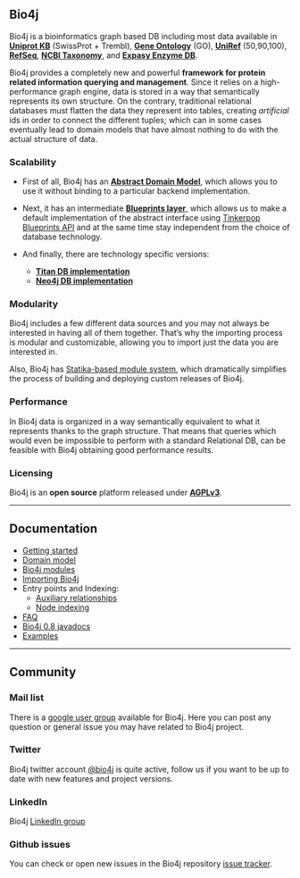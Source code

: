 ## Bio4j

Bio4j is a bioinformatics graph based DB including most data available in [**Uniprot KB**](http://www.uniprot.org/) (SwissProt + Trembl), [**Gene Ontology**](http://www.geneontology.org/) (GO), [**UniRef**](http://www.ebi.ac.uk/uniref/) (50,90,100), [**RefSeq**](http://www.ncbi.nlm.nih.gov/RefSeq/), [**NCBI Taxonomy**](http://www.ncbi.nlm.nih.gov/Taxonomy/), and [**Expasy Enzyme DB**](http://enzyme.expasy.org/). 

Bio4j provides a completely new and powerful **framework for protein related information querying and management**. 
Since it relies on a high-performance graph engine, data is stored in a way that semantically represents its own structure. 
On the contrary, traditional relational databases must flatten the data they represent into tables, creating _artificial_ ids in order to connect the different tuples; which can in some cases eventually lead to domain models that have almost nothing to do with the actual structure of data.


### Scalability

* First of all, Bio4j has an [**Abstract Domain Model**](https://github.com/bio4j/model), which allows you to use it without binding to a particular backend implementation.

* Next, it has an intermediate [**Blueprints layer**](https://github.com/bio4j/model), which allows us to make a default implementation of the abstract interface using [Tinkerpop Blueprints API](https://github.com/tinkerpop/blueprints/wiki) and at the same time stay independent from the choice of database technology.

* And finally, there are technology specific versions:
  - [**Titan DB implementation**](https://github.com/bio4j/titandb)
  - [**Neo4j DB implementation**](https://github.com/bio4j/neo4jdb)

### Modularity

Bio4j includes a few different data sources and you may not always be interested in having all of them together. That’s why the importing process is modular and customizable, allowing you to import just the data you are interested in.

Also, Bio4j has [Statika-based module system](https://github.com/bio4j/modules), which dramatically simplifies the process of building and deploying custom releases of Bio4j.

### Performance

In Bio4j data is organized in a way semantically equivalent to what it represents thanks to the graph structure. That means that queries which would even be impossible to perform with a standard Relational DB, can be feasible with Bio4j obtaining good performance results.

###  Licensing

Bio4j is an **open source** platform released under [**AGPLv3**](http://www.gnu.org/licenses/agpl.html).


-----


## Documentation

* [Getting started](docs/getting-started.md)
* [Domain model](docs/domain-model.md)
* [Bio4j modules](docs/bio4j-modules.md)
* [Importing Bio4j](docs/importing-bio4j.md)
* Entry points and Indexing:
  - [Auxiliary relationships](docs/auxiliary-relationships.md)
  - [Node indexing](docs/node-indexing.md)
* [FAQ](docs/faq.md)
* [Bio4j 0.8 javadocs](http://bio4j.com/docs/bio4j/apidocs/)
* [Examples](docs/examples.md)


-----


## Community

### Mail list
There is a [google user group](http://groups.google.com/group/bio4j-user) available for Bio4j. Here you can post any question or general issue you may have related to Bio4j project. 

### Twitter
Bio4j twitter account [@bio4j](http://twitter.com/bio4j) is quite active, follow us if you want to be up to date with new features and project versions.

### LinkedIn

Bio4j [LinkedIn group](http://www.linkedin.com/groups/Bio4j-3890937) 

### Github issues

You can check or open new issues in the Bio4j repository [issue tracker](https://github.com/bio4j/bio4j/issues).
